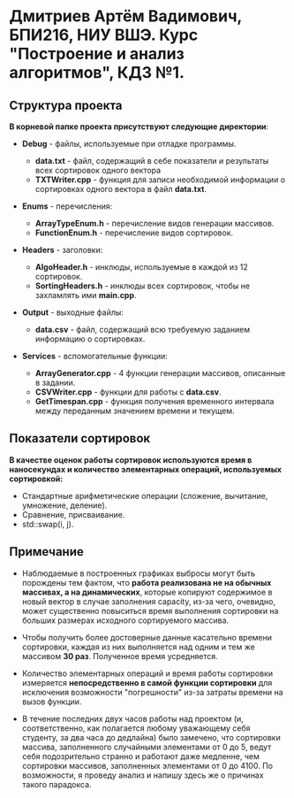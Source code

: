 # Дмитриев Артём Вадимович, БПИ216, НИУ ВШЭ. Курс "Построение и анализ алгоритмов", КДЗ №1.
## Структура проекта
**В корневой папке проекта присутствуют следующие директории**:
- **Debug** - файлы, используемые при отладке программы.
  - **data.txt** - файл, содержащий в себе показатели и результаты всех сортировок одного вектора
  - **TXTWriter.cpp** - функция для записи необходимой информации о сортировках одного вектора в
  файл **data.txt**.
  

- **Enums** - перечисления:
  - **ArrayTypeEnum.h** - перечисление видов генерации массивов.
  - **FunctionEnum.h** - перечисление видов сортировок.
  

- **Headers** - заголовки:
  - **AlgoHeader.h** - инклюды, используемые в каждой из 12 сортировок.
  - **SortingHeaders.h** - инклюды всех сортировок, чтобы не захламлять ими **main.cpp**.
  

- **Output** - выходные файлы:
  - **data.csv** - файл, содержащий всю требуемую заданием информацию о сортировках.
  

- **Services** - вспомогательные функции:
  - **ArrayGenerator.cpp** - 4 функции генерации массивов, описанные в задании.
  - **CSVWriter.cpp** - функции для работы с **data.csv**.
  - **GetTimespan.cpp** - функция получения временного интервала между переданным значением времени и текущем.

## Показатели сортировок
**В качестве оценок работы сортировок используются время в наносекундах и количество элементарных операций,
используемых сортировкой:**
- Стандартные арифметические операции (сложение, вычитание, умножение, деление).
- Сравнение, присваивание.
- std::swap(i, j).

## Примечание
- Наблюдаемые в построенных графиках выбросы могут быть порождены тем фактом, что **работа реализована не на
обычных массивах, а на динамических**, которые копируют содержимое в новый вектор в случае заполнения 
capacity, из-за чего, очевидно, может существенно повыситься время выполнения сортировки на больших размерах исходного
сортируемого массива.


- Чтобы получить более достоверные данные касательно времени сортировки, каждая из них выполняется
над одним и тем же массивом **30 раз**. Полученное время усредняется.


- Количество элементарных операций и время работы сортировки измеряется **непосредственно в самой функции сортировки**
для исключения возможности "погрешности" из-за затраты времени на вызов функции.

- В течение последних двух часов работы над проектом (и, соответственно, как полагается любому уважающему себя студенту, за два часа до дедлайна) было замечено, что 
сортировки массива, заполненного случайными элементами от 0 до 5, ведут себя подозрительно странно и работают даже медленне, чем сортировки массивов, заполненных 
элементами от 0 до 4100. По возможности, я проведу анализ и напишу здесь же о причинах такого парадокса.
